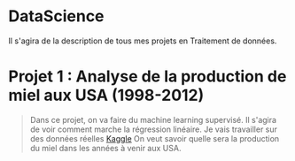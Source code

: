 # DataScience
Il s'agira de la description de tous mes projets en Traitement de données.

# Projet 1 : Analyse de la production de miel aux USA (1998-2012)
>Dans ce projet, on va faire du machine learning supervisé. Il s'agira de voir comment marche la régression linéaire. Je vais travailler sur des données réelles [Kaggle](https://www.kaggle.com/jessicali9530/honey-production/data?select=honeyproduction.csv)
On veut savoir quelle sera la production du miel dans les années à venir aux USA.
